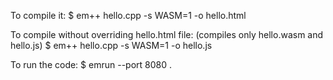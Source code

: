 To compile it:
$ em++ hello.cpp -s WASM=1 -o hello.html

To compile without overriding hello.html file:
(compiles only hello.wasm and hello.js)
$ em++ hello.cpp -s WASM=1 -o hello.js

To run the code:
$ emrun --port 8080 .
